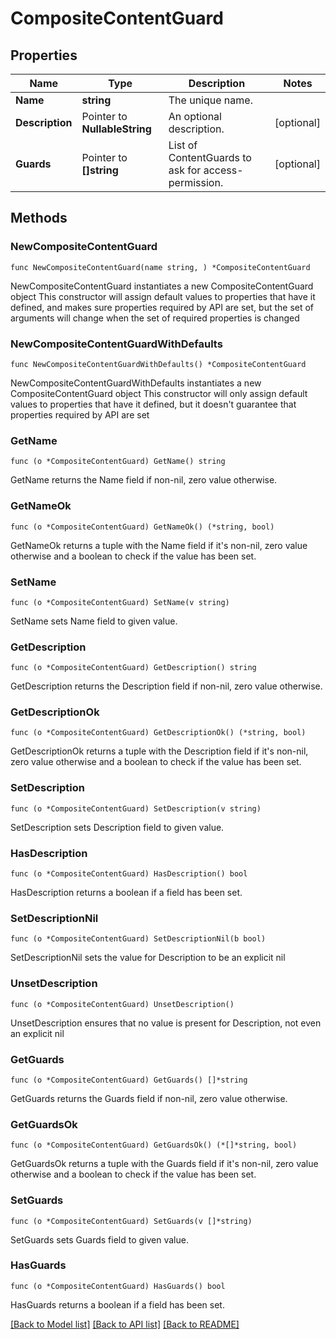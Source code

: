 # CompositeContentGuard

## Properties

Name | Type | Description | Notes
------------ | ------------- | ------------- | -------------
**Name** | **string** | The unique name. | 
**Description** | Pointer to **NullableString** | An optional description. | [optional] 
**Guards** | Pointer to **[]string** | List of ContentGuards to ask for access-permission. | [optional] 

## Methods

### NewCompositeContentGuard

`func NewCompositeContentGuard(name string, ) *CompositeContentGuard`

NewCompositeContentGuard instantiates a new CompositeContentGuard object
This constructor will assign default values to properties that have it defined,
and makes sure properties required by API are set, but the set of arguments
will change when the set of required properties is changed

### NewCompositeContentGuardWithDefaults

`func NewCompositeContentGuardWithDefaults() *CompositeContentGuard`

NewCompositeContentGuardWithDefaults instantiates a new CompositeContentGuard object
This constructor will only assign default values to properties that have it defined,
but it doesn't guarantee that properties required by API are set

### GetName

`func (o *CompositeContentGuard) GetName() string`

GetName returns the Name field if non-nil, zero value otherwise.

### GetNameOk

`func (o *CompositeContentGuard) GetNameOk() (*string, bool)`

GetNameOk returns a tuple with the Name field if it's non-nil, zero value otherwise
and a boolean to check if the value has been set.

### SetName

`func (o *CompositeContentGuard) SetName(v string)`

SetName sets Name field to given value.


### GetDescription

`func (o *CompositeContentGuard) GetDescription() string`

GetDescription returns the Description field if non-nil, zero value otherwise.

### GetDescriptionOk

`func (o *CompositeContentGuard) GetDescriptionOk() (*string, bool)`

GetDescriptionOk returns a tuple with the Description field if it's non-nil, zero value otherwise
and a boolean to check if the value has been set.

### SetDescription

`func (o *CompositeContentGuard) SetDescription(v string)`

SetDescription sets Description field to given value.

### HasDescription

`func (o *CompositeContentGuard) HasDescription() bool`

HasDescription returns a boolean if a field has been set.

### SetDescriptionNil

`func (o *CompositeContentGuard) SetDescriptionNil(b bool)`

 SetDescriptionNil sets the value for Description to be an explicit nil

### UnsetDescription
`func (o *CompositeContentGuard) UnsetDescription()`

UnsetDescription ensures that no value is present for Description, not even an explicit nil
### GetGuards

`func (o *CompositeContentGuard) GetGuards() []*string`

GetGuards returns the Guards field if non-nil, zero value otherwise.

### GetGuardsOk

`func (o *CompositeContentGuard) GetGuardsOk() (*[]*string, bool)`

GetGuardsOk returns a tuple with the Guards field if it's non-nil, zero value otherwise
and a boolean to check if the value has been set.

### SetGuards

`func (o *CompositeContentGuard) SetGuards(v []*string)`

SetGuards sets Guards field to given value.

### HasGuards

`func (o *CompositeContentGuard) HasGuards() bool`

HasGuards returns a boolean if a field has been set.


[[Back to Model list]](../README.md#documentation-for-models) [[Back to API list]](../README.md#documentation-for-api-endpoints) [[Back to README]](../README.md)


